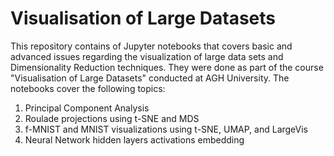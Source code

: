 # Visualisation of Large Datasets

This repository contains of Jupyter notebooks that covers basic and advanced issues regarding the visualization of large data sets and Dimensionality Reduction techniques. They were done as part of the course "Visualisation of Large Datasets" conducted at AGH University. The notebooks cover the following topics:

1) Principal Component Analysis
2) Roulade projections using t-SNE and MDS
3) f-MNIST and MNIST visualizations using t-SNE, UMAP, and LargeVis
4) Neural Network hidden layers activations embedding

